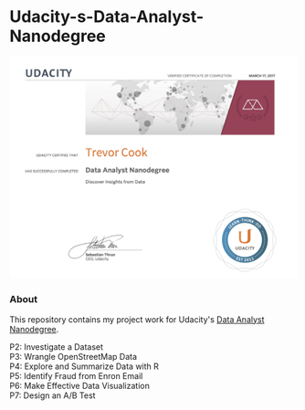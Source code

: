 # Udacity-s-Data-Analyst-Nanodegree


![Udacity Data Analyst Nanodegree certificate](certificate.png)

### About
This repository contains my project work for Udacity's [Data Analyst Nanodegree](https://www.udacity.com/course/data-analyst-nanodegree--nd002).

P2: Investigate a Dataset<br>
P3: Wrangle OpenStreetMap Data<br>
P4: Explore and Summarize Data with R<br>
P5: Identify Fraud from Enron Email<br>
P6: Make Effective Data Visualization <br>
P7: Design an A/B Test

